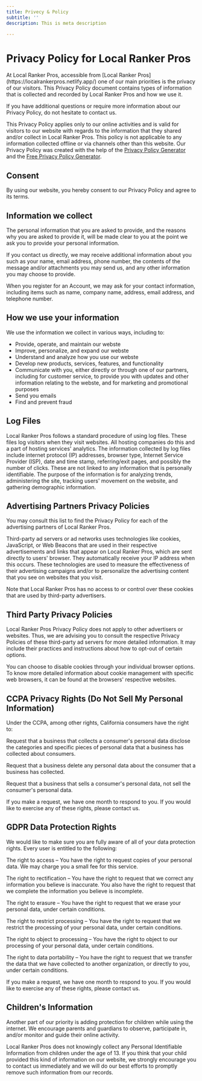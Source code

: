 ```yaml
---
title: Privecy & Policy
subtitle: ''
description: This is meta description

---
```

<h1>Privacy Policy for Local Ranker Pros</h1>

<p>At Local Ranker Pros, accessible from [Local Ranker Pros](https://localrankerpros.netlify.app/) one of our main priorities is the privacy of our visitors. This Privacy Policy document contains types of information that is collected and recorded by Local Ranker Pros and how we use it.</p>

<p>If you have additional questions or require more information about our Privacy Policy, do not hesitate to contact us.</p>

<p>This Privacy Policy applies only to our online activities and is valid for visitors to our website with regards to the information that they shared and/or collect in Local Ranker Pros. This policy is not applicable to any information collected offline or via channels other than this website. Our Privacy Policy was created with the help of the <a href="[https://www.privacypolicygenerator.info](https://www.privacypolicygenerator.info "https://www.privacypolicygenerator.info")">Privacy Policy Generator</a> and the <a href="[https://www.generateprivacypolicy.com/#wizard](https://www.generateprivacypolicy.com/#wizard "https://www.generateprivacypolicy.com/#wizard")">Free Privacy Policy Generator</a>.</p>

<h2>Consent</h2>

<p>By using our website, you hereby consent to our Privacy Policy and agree to its terms.</p>

<h2>Information we collect</h2>

<p>The personal information that you are asked to provide, and the reasons why you are asked to provide it, will be made clear to you at the point we ask you to provide your personal information.</p>

<p>If you contact us directly, we may receive additional information about you such as your name, email address, phone number, the contents of the message and/or attachments you may send us, and any other information you may choose to provide.</p>

<p>When you register for an Account, we may ask for your contact information, including items such as name, company name, address, email address, and telephone number.</p>

<h2>How we use your information</h2>

<p>We use the information we collect in various ways, including to:</p>

<ul>

<li>Provide, operate, and maintain our webste</li>

<li>Improve, personalize, and expand our webste</li>

<li>Understand and analyze how you use our webste</li>

<li>Develop new products, services, features, and functionality</li>

<li>Communicate with you, either directly or through one of our partners, including for customer service, to provide you with updates and other information relating to the webste, and for marketing and promotional purposes</li>

<li>Send you emails</li>

<li>Find and prevent fraud</li>

</ul>

<h2>Log Files</h2>

<p>Local Ranker Pros follows a standard procedure of using log files. These files log visitors when they visit websites. All hosting companies do this and a part of hosting services' analytics. The information collected by log files include internet protocol (IP) addresses, browser type, Internet Service Provider (ISP), date and time stamp, referring/exit pages, and possibly the number of clicks. These are not linked to any information that is personally identifiable. The purpose of the information is for analyzing trends, administering the site, tracking users' movement on the website, and gathering demographic information.</p>

<h2>Advertising Partners Privacy Policies</h2>

<P>You may consult this list to find the Privacy Policy for each of the advertising partners of Local Ranker Pros.</p>

<p>Third-party ad servers or ad networks uses technologies like cookies, JavaScript, or Web Beacons that are used in their respective advertisements and links that appear on Local Ranker Pros, which are sent directly to users' browser. They automatically receive your IP address when this occurs. These technologies are used to measure the effectiveness of their advertising campaigns and/or to personalize the advertising content that you see on websites that you visit.</p>

<p>Note that Local Ranker Pros has no access to or control over these cookies that are used by third-party advertisers.</p>

<h2>Third Party Privacy Policies</h2>

<p>Local Ranker Pros Privacy Policy does not apply to other advertisers or websites. Thus, we are advising you to consult the respective Privacy Policies of these third-party ad servers for more detailed information. It may include their practices and instructions about how to opt-out of certain options. </p>

<p>You can choose to disable cookies through your individual browser options. To know more detailed information about cookie management with specific web browsers, it can be found at the browsers' respective websites.</p>

<h2>CCPA Privacy Rights (Do Not Sell My Personal Information)</h2>

<p>Under the CCPA, among other rights, California consumers have the right to:</p>

<p>Request that a business that collects a consumer's personal data disclose the categories and specific pieces of personal data that a business has collected about consumers.</p>

<p>Request that a business delete any personal data about the consumer that a business has collected.</p>

<p>Request that a business that sells a consumer's personal data, not sell the consumer's personal data.</p>

<p>If you make a request, we have one month to respond to you. If you would like to exercise any of these rights, please contact us.</p>

<h2>GDPR Data Protection Rights</h2>

<p>We would like to make sure you are fully aware of all of your data protection rights. Every user is entitled to the following:</p>

<p>The right to access – You have the right to request copies of your personal data. We may charge you a small fee for this service.</p>

<p>The right to rectification – You have the right to request that we correct any information you believe is inaccurate. You also have the right to request that we complete the information you believe is incomplete.</p>

<p>The right to erasure – You have the right to request that we erase your personal data, under certain conditions.</p>

<p>The right to restrict processing – You have the right to request that we restrict the processing of your personal data, under certain conditions.</p>

<p>The right to object to processing – You have the right to object to our processing of your personal data, under certain conditions.</p>

<p>The right to data portability – You have the right to request that we transfer the data that we have collected to another organization, or directly to you, under certain conditions.</p>

<p>If you make a request, we have one month to respond to you. If you would like to exercise any of these rights, please contact us.</p>

<h2>Children's Information</h2>

<p>Another part of our priority is adding protection for children while using the internet. We encourage parents and guardians to observe, participate in, and/or monitor and guide their online activity.</p>

<p>Local Ranker Pros does not knowingly collect any Personal Identifiable Information from children under the age of 13. If you think that your child provided this kind of information on our website, we strongly encourage you to contact us immediately and we will do our best efforts to promptly remove such information from our records.</p>